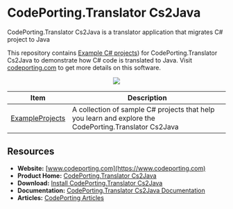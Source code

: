 ﻿# CodePorting.Translator Cs2Java

CodePorting.Translator Cs2Java is a translator application that migrates C# project to Java

This repository contains [Example C# projects](https://github.com/codeporting-translator/codeporting-translator-cs2java/tree/master/ExampleProjects)) for CodePorting.Translator Cs2Java to demonstrate how C# code is translated to Java. Visit [codeporting.com](https://www.codeporting.com/) to get more details on this software.

<p align="center">
  <a title="Download complete sample C# projects code to test Codeporting.Translator.Cs2Java" href="https://github.com/codeporting-translator/codeporting-translator-cs2java/archive/master.zip">
	<img src="https://raw.github.com/AsposeExamples/java-examples-dashboard/master/images/downloadZip-Button-Large.png" />
  </a>
</p>

Item | Description
--------- | -----------
[ExampleProjects](https://github.com/codeporting-translator/codeporting-translator-cs2java/tree/master/ExampleProjects) | A collection of sample C# projects that help you learn and explore the CodePorting.Translator Cs2Java

## Resources

+ **Website:** [www.codeporting.com](https://www.codeporting.com)
+ **Product Home:** [CodePorting.Translator Cs2Java](https://products.codeporting.com/translator/csharp-to-java)
+ **Download:** [Install CodePorting.Translator Cs2Java](https://products.codeporting.com/translator/csharp-to-java/release)
+ **Documentation:** [CodePorting.Translator Cs2Java Documentation](https://github.com/codeporting-translator/Docs/tree/cs2java-docs/en/translator/cs2java)
+ **Articles:** [CodePorting Articles](https://www.codeporting.com/articles)
